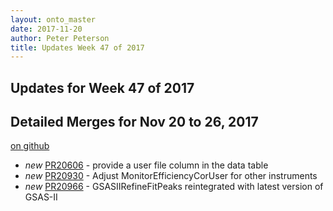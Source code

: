 ```yaml
---
layout: onto_master
date: 2017-11-20
author: Peter Peterson
title: Updates Week 47 of 2017
---
```

Updates for Week 47 of 2017
---------------------------

Detailed Merges for Nov 20 to 26, 2017
--------------------------------------
[on github](https://github.com/mantidproject/mantid/pulls?q=is%3Apr+merged%3A2017-11-21..2017-11-26)

* *new* [PR20606](https://github.com/mantidproject/mantid/pull/20606) - provide a user file column in the data table
* *new* [PR20930](https://github.com/mantidproject/mantid/pull/20930) - Adjust MonitorEfficiencyCorUser for other instruments
* *new* [PR20966](https://github.com/mantidproject/mantid/pull/20966) - GSASIIRefineFitPeaks reintegrated with latest version of GSAS-II
